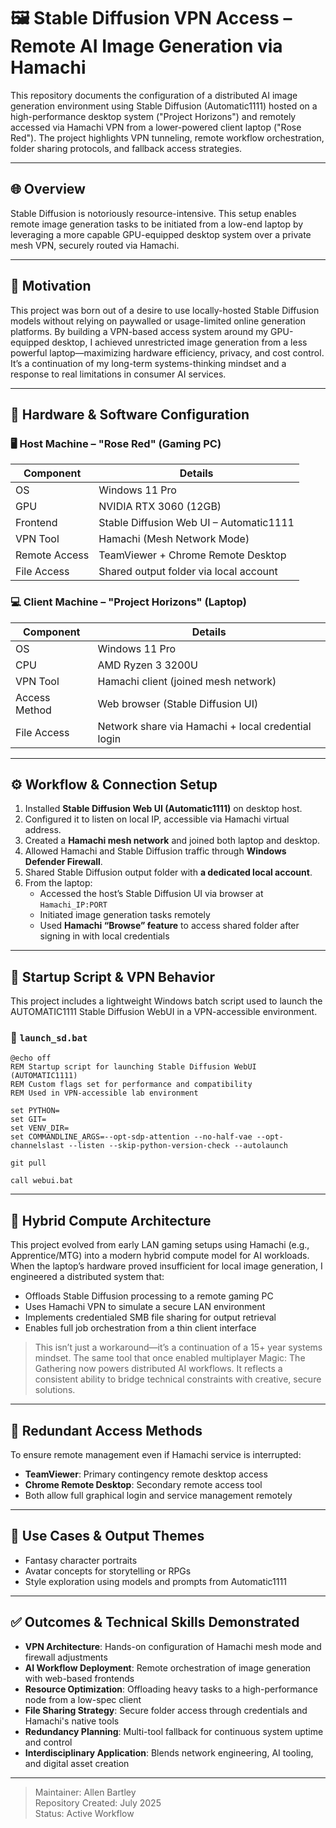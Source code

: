 # 🖼️ Stable Diffusion VPN Access – Remote AI Image Generation via Hamachi

This repository documents the configuration of a distributed AI image generation environment using Stable Diffusion (Automatic1111) hosted on a high-performance desktop system ("Project Horizons") and remotely accessed via Hamachi VPN from a lower-powered client laptop ("Rose Red"). The project highlights VPN tunneling, remote workflow orchestration, folder sharing protocols, and fallback access strategies.

---

## 🌐 Overview

Stable Diffusion is notoriously resource-intensive. This setup enables remote image generation tasks to be initiated from a low-end laptop by leveraging a more capable GPU-equipped desktop system over a private mesh VPN, securely routed via Hamachi.

---

## 🎯 Motivation

This project was born out of a desire to use locally-hosted Stable Diffusion models without relying on paywalled or usage-limited online generation platforms. By building a VPN-based access system around my GPU-equipped desktop, I achieved unrestricted image generation from a less powerful laptop—maximizing hardware efficiency, privacy, and cost control. It’s a continuation of my long-term systems-thinking mindset and a response to real limitations in consumer AI services.

---

## 🧰 Hardware & Software Configuration

### 🖥️ Host Machine – "Rose Red" (Gaming PC)

| Component | Details |
|-----------|--------|
| OS | Windows 11 Pro |
| GPU | NVIDIA RTX 3060 (12GB) |
| Frontend | Stable Diffusion Web UI – Automatic1111 |
| VPN Tool | Hamachi (Mesh Network Mode) |
| Remote Access | TeamViewer + Chrome Remote Desktop |
| File Access | Shared output folder via local account |

### 💻 Client Machine – "Project Horizons" (Laptop)

| Component | Details |
|-----------|--------|
| OS | Windows 11 Pro |
| CPU | AMD Ryzen 3 3200U |
| VPN Tool | Hamachi client (joined mesh network) |
| Access Method | Web browser (Stable Diffusion UI) |
| File Access | Network share via Hamachi + local credential login |

---

## ⚙️ Workflow & Connection Setup

1. Installed **Stable Diffusion Web UI (Automatic1111)** on desktop host.
2. Configured it to listen on local IP, accessible via Hamachi virtual address.
3. Created a **Hamachi mesh network** and joined both laptop and desktop.
4. Allowed Hamachi and Stable Diffusion traffic through **Windows Defender Firewall**.
5. Shared Stable Diffusion output folder with **a dedicated local account**.
6. From the laptop:
   - Accessed the host’s Stable Diffusion UI via browser at `Hamachi_IP:PORT`
   - Initiated image generation tasks remotely
   - Used **Hamachi “Browse” feature** to access shared folder after signing in with local credentials

---

## 🧠 Startup Script & VPN Behavior

This project includes a lightweight Windows batch script used to launch the AUTOMATIC1111 Stable Diffusion WebUI in a VPN-accessible environment.

### 📄 `launch_sd.bat`

```batch
@echo off
REM Startup script for launching Stable Diffusion WebUI (AUTOMATIC1111)
REM Custom flags set for performance and compatibility
REM Used in VPN-accessible lab environment

set PYTHON=
set GIT=
set VENV_DIR=
set COMMANDLINE_ARGS=--opt-sdp-attention --no-half-vae --opt-channelslast --listen --skip-python-version-check --autolaunch

git pull

call webui.bat
```
---

## 🧠 Hybrid Compute Architecture

This project evolved from early LAN gaming setups using Hamachi (e.g., Apprentice/MTG) into a modern hybrid compute model for AI workloads. When the laptop’s hardware proved insufficient for local image generation, I engineered a distributed system that:

- Offloads Stable Diffusion processing to a remote gaming PC
- Uses Hamachi VPN to simulate a secure LAN environment
- Implements credentialed SMB file sharing for output retrieval
- Enables full job orchestration from a thin client interface

> This isn’t just a workaround—it’s a continuation of a 15+ year systems mindset. The same tool that once enabled multiplayer Magic: The Gathering now powers distributed AI workflows. It reflects a consistent ability to bridge technical constraints with creative, secure solutions.

---

## 🔄 Redundant Access Methods

To ensure remote management even if Hamachi service is interrupted:

- **TeamViewer**: Primary contingency remote desktop access
- **Chrome Remote Desktop**: Secondary remote access tool
- Both allow full graphical login and service management remotely

---

## 🎨 Use Cases & Output Themes

- Fantasy character portraits
- Avatar concepts for storytelling or RPGs
- Style exploration using models and prompts from Automatic1111

---

## ✅ Outcomes & Technical Skills Demonstrated

- **VPN Architecture**: Hands-on configuration of Hamachi mesh mode and firewall adjustments
- **AI Workflow Deployment**: Remote orchestration of image generation with web-based frontends
- **Resource Optimization**: Offloading heavy tasks to a high-performance node from a low-spec client
- **File Sharing Strategy**: Secure folder access through credentials and Hamachi's native tools
- **Redundancy Planning**: Multi-tool fallback for continuous system uptime and control
- **Interdisciplinary Application**: Blends network engineering, AI tooling, and digital asset creation

---

> Maintainer: Allen Bartley  
> Repository Created: July 2025  
> Status: Active Workflow
